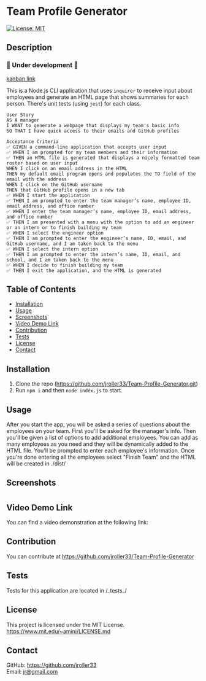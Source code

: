 # Team Profile Generator
[![License: MIT](https://img.shields.io/badge/License-MIT-blue.svg)](https://opensource.org/licenses/MIT)
## Description

### 🚧 Under development 🚧
[kanban link](https://github.com/users/jroller33/projects/3)

This is a Node.js CLI application that uses `inquirer` to receive input about employees and generate an HTML page that shows summaries for each person. There's unit tests (using `jest`) for each class. 

```
User Story
AS A manager
I WANT to generate a webpage that displays my team's basic info
SO THAT I have quick access to their emails and GitHub profiles

Acceptance Criteria
✅ GIVEN a command-line application that accepts user input
✅ WHEN I am prompted for my team members and their information
✅ THEN an HTML file is generated that displays a nicely formatted team roster based on user input
WHEN I click on an email address in the HTML
THEN my default email program opens and populates the TO field of the email with the address
WHEN I click on the GitHub username
THEN that GitHub profile opens in a new tab
✅ WHEN I start the application
✅ THEN I am prompted to enter the team manager’s name, employee ID, email address, and office number
✅ WHEN I enter the team manager’s name, employee ID, email address, and office number
✅ THEN I am presented with a menu with the option to add an engineer or an intern or to finish building my team
✅ WHEN I select the engineer option
✅ THEN I am prompted to enter the engineer’s name, ID, email, and GitHub username, and I am taken back to the menu
✅ WHEN I select the intern option
✅ THEN I am prompted to enter the intern’s name, ID, email, and school, and I am taken back to the menu
✅ WHEN I decide to finish building my team
✅ THEN I exit the application, and the HTML is generated
```
## Table of Contents
- [Installation](#installation)
- [Usage](#usage)
- [Screenshots](#screenshots)
- [Video Demo Link](#video-demo-link)
- [Contribution](#contribution)
- [Tests](#tests)
- [License](#license)
- [Contact](#contact)

## Installation
1. Clone the repo (https://github.com/jroller33/Team-Profile-Generator.git)
2. Run `npm i` and then `node index.js` to start.

## Usage
After you start the app, you will be asked a series of questions about the employees on your team. First you'll be asked for the manager's info. Then you'll be given a list of options to add additional employees. You can add as many employees as you need and they will be dynamically added to the HTML file. You'll be prompted to enter each employee's information. Once you're done entering all the employees select "Finish Team" and the HTML will be created in ./dist/
## Screenshots

#
## Video Demo Link
You can find a video demonstration at the following link: <br/>

## Contribution
You can contribute at https://github.com/jroller33/Team-Profile-Generator

## Tests
Tests for this application are located in /\_tests\_/<br/>
## License
This project is licensed under the MIT License. <br/>
https://www.mit.edu/~amini/LICENSE.md

## Contact
GitHub: https://github.com/jroller33 <br/>
Email: jr@gmail.com